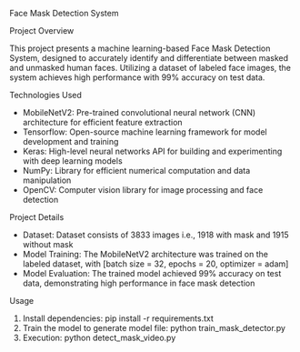 Face Mask Detection System

Project Overview

This project presents a machine learning-based Face Mask Detection System, designed to accurately identify and differentiate between masked and unmasked human faces. Utilizing a dataset of labeled face images, the system achieves high performance with 99% accuracy on test data.

Technologies Used

- MobileNetV2: Pre-trained convolutional neural network (CNN) architecture for efficient feature extraction
- Tensorflow: Open-source machine learning framework for model development and training
- Keras: High-level neural networks API for building and experimenting with deep learning models
- NumPy: Library for efficient numerical computation and data manipulation
- OpenCV: Computer vision library for image processing and face detection

Project Details

- Dataset: Dataset consists of 3833 images i.e., 1918 with mask and 1915 without mask
- Model Training: The MobileNetV2 architecture was trained on the labeled dataset, with [batch size = 32, epochs = 20, optimizer = adam]
- Model Evaluation: The trained model achieved 99% accuracy on test data, demonstrating high performance in face mask detection

Usage

1. Install dependencies: pip install -r requirements.txt
2. Train the model to generate model file: python train_mask_detector.py
3. Execution: python detect_mask_video.py
